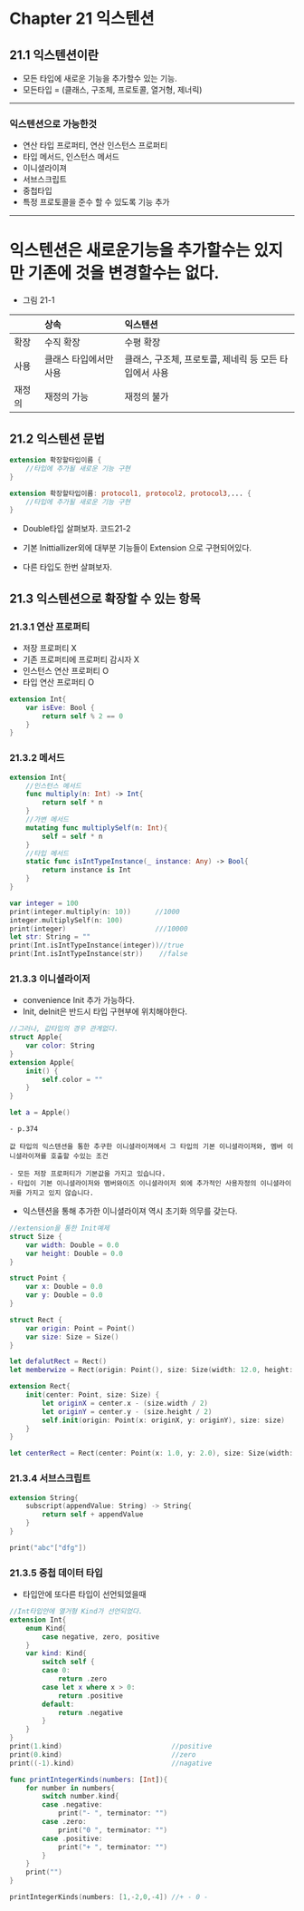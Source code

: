 # Chapter 21 익스텐션

## 21.1 익스텐션이란
- 모든 타입에 새로운 기능을 추가할수 있는 기능.
- 모든타입 = (클래스, 구조체, 프로토콜, 열거형, 제너릭)

----
### 익스텐션으로 가능한것
- 연산 타입 프로퍼티, 연산 인스턴스 프로퍼티
- 타입 메서드, 인스턴스 메서드
- 이니셜라이져
- 서브스크립트
- 중첩타입
- 특정 프로토콜을 준수 할 수 있도록 기능 추가
----

# 익스텐션은 새로운기능을 추가할수는 있지만 기존에 것을 변경할수는 없다.
- 그림 21-1

|               | 상속 | 익스텐션  |
| ------------- |:-------------| :-----|
| 확장 | 수직 확장 | 수평 확장 |
| 사용      | 클래스 타입에서만 사용      |   클래스, 구조체, 프로토콜, 제네릭 등 모든 타입에서 사용 |
| 재정의      | 재정의 가능      |   재정의 불가 |

                                         
## 21.2 익스텐션 문법

~~~swift
extension 확장할타입이름 {
    //타입에 추가될 새로운 기능 구현
}

extension 확장할타입이름: protocol1, protocol2, protocol3,... {
    //타입에 추가될 새로운 기능 구현
}
~~~

- Double타입 살펴보자. 코드21-2

- 기본 Inittiallizer외에 대부분 기능들이 Extension 으로 구현되어있다.

- 다른 타입도 한번 살펴보자.

## 21.3 익스텐션으로 확장할 수 있는 항목
### 21.3.1 연산 프로퍼티
- 저장 프로퍼티 X
- 기존 프로퍼티에 프로퍼티 감시자 X
- 인스턴스 연산 프로퍼티 O
- 타입 연산 프로퍼티 O

~~~swift
extension Int{
    var isEve: Bool {
        return self % 2 == 0
    }
}
~~~
### 21.3.2 메서드
~~~swift
extension Int{
    //인스턴스 메서드
    func multiply(n: Int) -> Int{
        return self * n
    }
    //가변 메서드
    mutating func multiplySelf(n: Int){
        self = self * n
    }
    //타입 메서드
    static func isIntTypeInstance(_ instance: Any) -> Bool{
        return instance is Int
    }
}

var integer = 100
print(integer.multiply(n: 10))      //1000
integer.multiplySelf(n: 100)
print(integer)                      ///10000
let str: String = ""
print(Int.isIntTypeInstance(integer))//true
print(Int.isIntTypeInstance(str))    //false
~~~

### 21.3.3 이니셜라이저
- convenience Init 추가 가능하다.
- Init, deInit은 반드시 타입 구현부에 위치해야한다.

~~~swift
//그러나, 값타입의 경우 관계없다.
struct Apple{
    var color: String
}
extension Apple{
    init() {
        self.color = ""
    }
}

let a = Apple()
~~~


~~~~
- p.374 

값 타입의 익스텐션을 통한 추구한 이니셜라이져에서 그 타입의 기본 이니셜라이져와, 멤버 이니셜라이져를 호출할 수있는 조건

- 모든 저장 프로퍼티가 기본값을 가지고 있습니다.
- 타입이 기본 이니셜라이저와 멤버와이즈 이니셜라이저 외에 추가적인 사용자정의 이니셜라이저를 가지고 있지 않습니다.
~~~~

- 익스텐션을 통해 추가한 이니셜라이져 역시 초기화 의무를 갖는다.

~~~swift
//extension을 통한 Init예제
struct Size {
    var width: Double = 0.0
    var height: Double = 0.0
}

struct Point {
    var x: Double = 0.0
    var y: Double = 0.0
}

struct Rect {
    var origin: Point = Point()
    var size: Size = Size()
}

let defalutRect = Rect()
let memberwize = Rect(origin: Point(), size: Size(width: 12.0, height: 144.2))

extension Rect{
    init(center: Point, size: Size) {
        let originX = center.x - (size.width / 2)
        let originY = center.y - (size.height / 2)
        self.init(origin: Point(x: originX, y: originY), size: size)
    }
}

let centerRect = Rect(center: Point(x: 1.0, y: 2.0), size: Size(width: 12.0, height: 144.0))
~~~


### 21.3.4 서브스크립트

~~~swift
extension String{
    subscript(appendValue: String) -> String{
        return self + appendValue
    }
}

print("abc"["dfg"])
~~~

### 21.3.5 중첩 데이터 타입
- 타입안에 또다른 타입이 선언되었을때
~~~swift
//Int타입안에 열거형 Kind가 선언되었다.
extension Int{
    enum Kind{
        case negative, zero, positive
    }
    var kind: Kind{
        switch self {
        case 0:
            return .zero
        case let x where x > 0:
            return .positive
        default:
            return .negative
        }
    }
}
print(1.kind)                           //positive
print(0.kind)                           //zero
print((-1).kind)                        //nagative

func printIntegerKinds(numbers: [Int]){
    for number in numbers{
        switch number.kind{
        case .negative:
            print("- ", terminator: "")
        case .zero:
            print("0 ", terminator: "")
        case .positive:
            print("+ ", terminator: "")
        }
    }
    print("")
}

printIntegerKinds(numbers: [1,-2,0,-4]) //+ - 0 -
~~~
